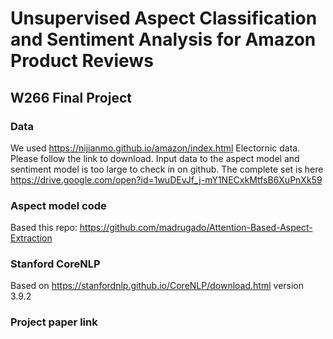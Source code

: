 # Unsupervised Aspect Classification and Sentiment Analysis for Amazon Product Reviews
## W266 Final Project
### Data
We used https://nijianmo.github.io/amazon/index.html Electornic data. Please follow the link to download.
Input data to the aspect model and sentiment model is too large to check in on github. The complete set is here https://drive.google.com/open?id=1wuDEvJf_j-mY1NECxkMtfsB6XuPnXk59

### Aspect model code
Based this repo: https://github.com/madrugado/Attention-Based-Aspect-Extraction

### Stanford CoreNLP
Based on https://stanfordnlp.github.io/CoreNLP/download.html version 3.9.2

### Project paper link
